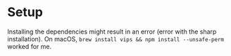 # Setup

Installing the dependencies might result in an error (error with the sharp installation).
On macOS, `brew install vips && npm install --unsafe-perm` worked for me.
